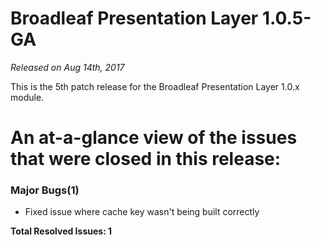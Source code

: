 # Broadleaf Presentation Layer 1.0.5-GA

_Released on Aug 14th, 2017_

This is the 5th patch release for the Broadleaf Presentation Layer 1.0.x module.


# An at-a-glance view of the issues that were closed in this release:

### Major Bugs(1)
- Fixed issue where cache key wasn't being built correctly


**Total Resolved Issues: 1**
